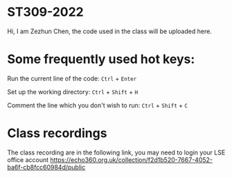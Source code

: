 # ST309-2022

Hi, I am Zezhun Chen, the code used in the class will be uploaded here.

# Some frequently used hot keys:
Run the current line of the code: `Ctrl` + `Enter`

Set up the working directory: `Ctrl` + `Shift` + `H`

Comment the line which you don't wish to run: `Ctrl` + `Shift`  + `C`

# Class recordings
The class recording are in the following link, you may need to login your LSE office account 
https://echo360.org.uk/collection/f2d1b520-7667-4052-ba6f-cb8fcc60984d/public
